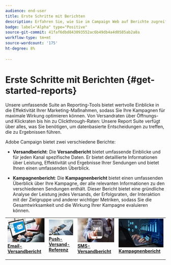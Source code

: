 ```yaml
---
audience: end-user
title: Erste Schritte mit Berichten
description: Erfahren Sie, wie Sie im Campaign Web auf Berichte zugreifen und diese verwalten können.
badge: label="Alpha" type="Positive"
source-git-commit: 41faf6dbd843093552ac6b49db4a4d0585ab2a8a
workflow-type: tm+mt
source-wordcount: '175'
ht-degree: 8%

---
```


# Erste Schritte mit Berichten {#get-started-reports}

Unsere umfassende Suite an Reporting-Tools bietet wertvolle Einblicke in die Effektivität Ihrer Marketing-Maßnahmen, sodass Sie Ihre Kampagnen für maximale Wirkung optimieren können. Von Versandraten über Öffnungs- und Klickraten bis hin zu Clickthrough-Raten: Unsere Report Suite verfügt über alles, was Sie benötigen, um datenbasierte Entscheidungen zu treffen, die zu Ergebnissen führen. &#x200B;

Adobe Campaign bietet zwei verschiedene Berichte:

* **Versandbericht**: Die **Versandbericht** bietet umfassende Einblicke und für jeden Kanal spezifische Daten. Er bietet detaillierte Informationen über Leistung, Effektivität und Ergebnisse Ihrer Sendungen und bietet Ihnen einen umfassenden Überblick.

* **Kampagnenbericht**: Die **Kampagnenbericht** bietet einen umfassenden Überblick über Ihre Kampagne, der alle relevanten Informationen zu den verschiedenen Sendungen enthält. Dieser Bericht bietet eine gründliche Analyse der Leistung jedes Versands, der Erfolgsraten, der Interaktion mit der Zielgruppe und anderer wichtiger Metriken, sodass Sie die Gesamtwirksamkeit und die Wirkung Ihrer Kampagne evaluieren können.



<table style="table-layout:fixed"><tr style="border: 0;">
<td>
<a href="email-report.md">
<img alt="Lead" src="assets/do-not-localize/email_report.jpeg">
</a>
<div><a href="email-report.md"><strong>Email-Versandbericht</strong>
</div>
<p>
</td>
<td>
<a href="push-report.md">
<img alt="Gelegentlich" src="assets/do-not-localize/push_report.jpeg">
</a>
<div>
<a href="push-report.md"><strong> Push-Versand-Referenz<strong></strong></a>
</div>
<p></td>
<td>
<a href="sms-report.md">
<img alt="Validierung" src="assets/do-not-localize/sms_report.png">
</a>
<div>
<a href="sms-report.md"><strong> SMS-Versandbericht</strong></a>
</div>
<p>
</td>
<td>
<a href="campaign-reports.md">
<img alt="Validierung" src="assets/do-not-localize/campaign_report.jpeg">
</a>
<div>
<a href="campaign-reports.md"><strong>Kampagnenbericht</strong></a>
</div>
<p>
</td>
</tr></table>
